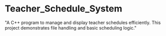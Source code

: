 # Teacher_Schedule_System
"A C++ program to manage and display teacher schedules efficiently. This project demonstrates file handling and basic scheduling logic."
